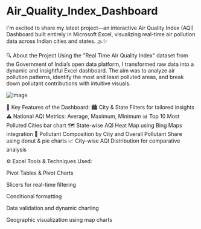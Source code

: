 # Air_Quality_Index_Dashboard
I'm excited to share my latest project—an interactive Air Quality Index (AQI) Dashboard built entirely in Microsoft Excel, 
visualizing real-time air pollution data across Indian cities and states. 🌫️✨

🔍 About the Project
 Using the "Real Time Air Quality Index" dataset from the Government of India’s open data platform, 
 I transformed raw data into a dynamic and insightful Excel dashboard. The aim was to analyze air pollution patterns, 
 identify the most and least polluted areas, and break down pollutant contributions with intuitive visuals.
 
 ![image](https://github.com/user-attachments/assets/3d94770f-4e9b-4ff0-8858-932bc2637fe5)


📌 Key Features of the Dashboard:
🏙️ City & State Filters for tailored insights
⚠️ National AQI Metrics: Average, Maximum, Minimum
📊 Top 10 Most Polluted Cities bar chart
🗺️ State-wise AQI Heat Map using Bing Maps integration
🍩 Pollutant Composition by City and Overall Pollutant Share using donut & pie charts
📈 City-wise AQI Distribution for comparative analysis

⚙️ Excel Tools & Techniques Used:

Pivot Tables & Pivot Charts

Slicers for real-time filtering

Conditional formatting

Data validation and dynamic charting

Geographic visualization using map charts
